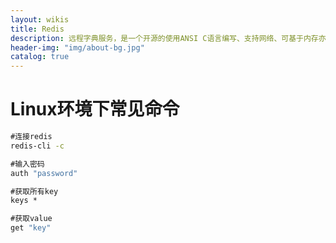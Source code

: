 ```yaml
---
layout: wikis
title: Redis
description: 远程字典服务，是一个开源的使用ANSI C语言编写、支持网络、可基于内存亦可持久化的日志型、Key-Value数据库，并提供多种语言的API。
header-img: "img/about-bg.jpg"
catalog: true
---
```


  

# Linux环境下常见命令

```cmd
#连接redis
redis-cli -c

#输入密码
auth "password"

#获取所有key
keys *

#获取value
get "key"
```



